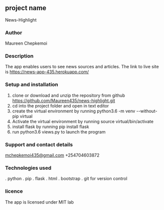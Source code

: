 ## project name
News-Highlight

### Author
Maureen Chepkemoi

### Description
The app enables users to see news sources and articles.
The link to live site is https://news-app-435.herokuapp.com/

### Setup and installation
1. clone or download and unzip the repository from github https://github.com/Maureen435/news-highlight.git
2. cd into the project folder and open in text editor
3. create the virtual environment by running python3.6 -m venv --without-pip virtual
4. Activate the virtual environment by running source virtual/bin/activate
5. install flask by running pip install flask
6. run python3.6 views.py to launch the program

### Support and contact details
mchepkemoi435@gmail.com    +254704603872

### Technologies used
. python
. pip
. flask
. html
. bootstrap
. git for version control

### licence
The app is licensed under MIT lab

